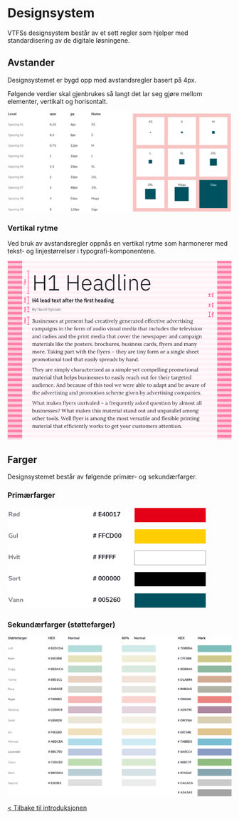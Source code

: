 # Designsystem

VTFSs designsystem består av et sett regler som hjelper med standardisering av de digitale løsningene.

## Avstander

Designsystemet er bygd opp med avstandsregler basert på 4px.

Følgende verdier skal gjenbrukes så langt det lar seg gjøre mellom elementer, vertikalt og horisontalt.

<img src="https://github.com/vtfk/component-library/blob/main/src/documentation/content/design/spacing.png?raw=true" alt="" />

### Vertikal rytme

Ved bruk av avstandsregler oppnås en vertikal rytme som harmonerer med tekst- og linjestørrelser i typografi-komponentene.

<img src="https://github.com/vtfk/component-library/blob/main/src/documentation/content/design/vertikal-rytme.png?raw=true" alt="" />

## Farger

Designsystemet består av følgende primær- og sekundærfarger.

### Primærfarger

<img src="https://github.com/vtfk/component-library/blob/main/src/documentation/content/design/farger-primar.png?raw=true" alt="" />

### Sekundærfarger (støttefarger)

<img src="https://github.com/vtfk/component-library/blob/main/src/documentation/content/design/farger-sekundar.png?raw=true" alt="" />

[< Tilbake til introduksjonen](/?path=/story/dokumentasjon--introduksjon)